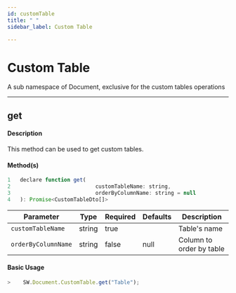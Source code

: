 ```yaml
---
id: customTable
title: " "
sidebar_label: Custom Table

---
```


# Custom Table

A sub namespace of Document, exclusive for the custom tables operations

---

## get

#### Description

This method can be used to get custom tables.

#### Method(s)

```js {3}
1   declare function get(
2                           customTableName: string, 
3                           orderByColumnName: string = null
4   ): Promise<CustomTableDto[]>
```

<table className="custom-table">
    <thead>
        <tr>
            <th>Parameter</th>
            <th>Type</th>
            <th>Required</th>
            <th>Defaults</th>
            <th>Description</th>
        </tr>
    </thead>
    <tbody>
        <tr className="selected">
            <td><code>customTableName</code></td>
            <td>string</td>
            <td>true</td>
            <td></td>
            <td>Table's name</td>
        </tr>
         <tr className="selected">
            <td><code>orderByColumnName</code></td>
            <td>string</td>
            <td>false</td>
            <td>null</td>
            <td>Column to order by table</td>
        </tr>
    </tbody>
</table>

#### Basic Usage

```javascript
>    SW.Document.CustomTable.get("Table");
```